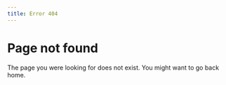 ```yaml
---
title: Error 404
---
```

Page not found
==============

The page you were looking for does not exist. You might want to go back home.
